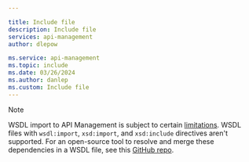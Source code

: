 ```yaml
---

title: Include file
description: Include file
services: api-management
author: dlepow

ms.service: api-management
ms.topic: include
ms.date: 03/26/2024
ms.author: danlep
ms.custom: Include file
---
```


> [!NOTE]
> WSDL import to API Management is subject to certain [limitations](../articles/api-management/api-management-api-import-restrictions.md#-wsdl). WSDL files with `wsdl:import`, `xsd:import`, and `xsd:include` directives aren't supported. For an open-source tool to resolve and merge these dependencies in a WSDL file, see this [GitHub repo](https://github.com/Azure-Samples/api-management-schema-import).